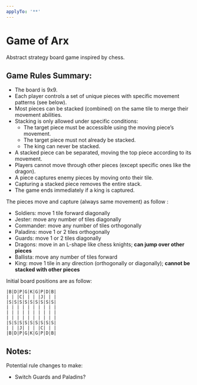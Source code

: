 ```yaml
---
applyTo: '**'
---
```

# Game of Arx
Abstract strategy board game inspired by chess.

## Game Rules Summary:
- The board is 9x9.
- Each player controls a set of unique pieces with specific movement patterns (see below).
- Most pieces can be stacked (combined) on the same tile to merge their movement abilities.
- Stacking is only allowed under specific conditions:
    - The target piece must be accessible using the moving piece’s movement.
    - The target piece must not already be stacked.
    - The king can never be stacked.
- A stacked piece can be separated, moving the top piece according to its movement.
- Players cannot move through other pieces (except specific ones like the dragon).
- A piece captures enemy pieces by moving onto their tile.
- Capturing a stacked piece removes the entire stack.
- The game ends immediately if a king is captured.

The pieces move and capture (always same movement) as follow :
- Soldiers: move 1 tile forward diagonally
- Jester: move any number of tiles diagonally
- Commander: move any number of tiles orthogonally
- Paladins: move 1 or 2 tiles orthogonally
- Guards: move 1 or 2 tiles diagonally
- Dragons: move in an L-shape like chess knights; **can jump over other pieces**
- Ballista: move any number of tiles forward
- King: move 1 tile in any direction (orthogonally or diagonally); **cannot be stacked with other pieces**

Initial board positions are as follow:
```
|B|D|P|G|K|G|P|D|B|
| | |C| | | |J| | |
|S|S|S|S|S|S|S|S|S|
| | | | | | | | | |
| | | | | | | | | |
| | | | | | | | | |
|S|S|S|S|S|S|S|S|S|
| | |J| | | |C| | |
|B|D|P|G|K|G|P|D|B|
```


## Notes:
Potential rule changes to make:
- Switch Guards and Paladins?
